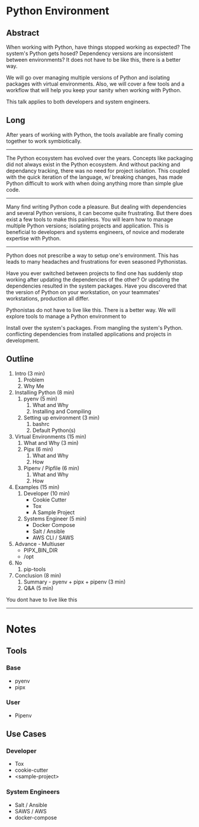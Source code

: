 # Python Environment

## Abstract
When working with Python, have things stopped working as expected? The system's Python gets hosed? Dependency versions are inconsistent between environments? It does not have to be like this, there is a better way.

We will go over managing multiple versions of Python and isolating packages with virtual environments. Also, we will cover a few tools and a workflow that will help you keep your sanity when working with Python.

This talk applies to both developers and system engineers.

## Long
After years of working with Python, the tools available are finally coming together to work symbiotically.


---

The Python ecosystem has evolved over the years. Concepts like packaging did  not always exist in the Python ecosystem. And without packing and dependancy tracking, there was no need for project isolation. This coupled with the quick iteration of the language, w/ breaking changes, has made Python difficult to work with when doing anything more than simple glue code.

---
Many find writing Python code a pleasure. But dealing with dependencies and several Python versions, it can become quite frustrating. But there does exist a few tools to make this painless. You will learn how to manage multiple Python versions; isolating projects and application. This is beneficial to developers and systems engineers, of novice and moderate expertise with Python.


---

Python does not prescribe a way to setup one's environment. This has leads to many headaches and frustrations for even seasoned Pythonistas.

Have you ever switched between projects to find one has suddenly stop working after updating the dependencies of the other? Or updating the dependencies resulted in the system packages. Have you discovered that the version of Python on your workstation, on your teammates' workstations, production all differ.

Pythonistas do not have to live like this. There is a better way. We will explore tools to manage a Python environment to

Install over the system's packages.
From mangling the system's Python. conflicting dependencies from installed applications and projects in development.



## Outline

1. Intro (3 min)
	1. Problem
	2. Why Me
2. Installing Python (8 min)
	1. pyenv (5 min)
		1. What and Why
		2. Installing and Compiling
	2. Setting up environment (3 min)
		1. bashrc
		1. Default Python(s)
3. Virtual Environments (15 min)
	1. What and Why (3 min)
	2. Pipx (6 min)
		1. What and Why
		2. How
	3. Pipenv / Pipfile (6 min)
		1. What and Why
		2. How
4. Examples (15 min)
	1. Developer (10 min)
		* Cookie Cutter
		* Tox
		* A Sample Project
	2. Systems Engineer (5 min)
		* Docker Compose
		* Salt / Ansible
		* AWS CLI / SAWS
5. Advance - Multiuser
	* PIPX_BIN_DIR
	* /opt
6. No
	1. pip-tools
7. Conclusion (8 min)
	1. Summary - pyenv + pipx + pipenv (3 min)
	2. Q&A (5 min)

You dont have to live like this


---
# Notes

## Tools
### Base
* pyenv
* pipx
### User
* Pipenv

## Use Cases
### Developer
* Tox
* cookie-cutter
* \<sample-project>
### System Engineers
* Salt / Ansible
* SAWS / AWS
* docker-compose
<!--stackedit_data:
eyJoaXN0b3J5IjpbLTk4NjQ2MjEwOSwtMTI0NzY3NzcxNiwtND
I0ODAxMDIyLC0yNzk2MzAxNDksMTgzNjIyMjY4NCwtMTYwMDE5
MTU0LDM2ODUxNzg5MywtMzM2NDQzNDg2LC0zMjM3MjU4MjUsMT
I2ODUwNjE5OCw4NDM4NTI2OTYsNjk3Mjk4MzExXX0=
-->